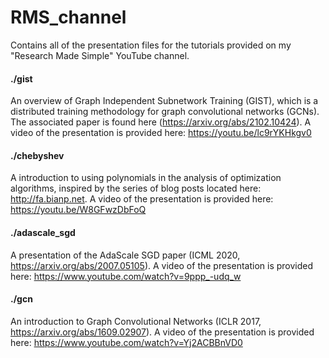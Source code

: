 # RMS_channel
Contains all of the presentation files for the tutorials provided on my "Research Made Simple" YouTube channel.

#### ./gist
An overview of Graph Independent Subnetwork Training (GIST), which is a distributed training methodology for graph convolutional networks (GCNs).
The associated paper is found here (https://arxiv.org/abs/2102.10424).
A video of the presentation is provided here: https://youtu.be/lc9rYKHkgv0

#### ./chebyshev
A introduction to using polynomials in the analysis of optimization algorithms, inspired by the series of blog
posts located here: http://fa.bianp.net. A video of the presentation is provided
here: https://youtu.be/W8GFwzDbFoQ 

#### ./adascale_sgd
A presentation of the AdaScale SGD paper (ICML 2020, https://arxiv.org/abs/2007.05105). A video of the presentation
is provided here: https://www.youtube.com/watch?v=9ppp_-udq_w

#### ./gcn
An introduction to Graph Convolutional Networks (ICLR 2017, https://arxiv.org/abs/1609.02907). A video of the presentation
is provided here: https://www.youtube.com/watch?v=Yj2ACBBnVD0
